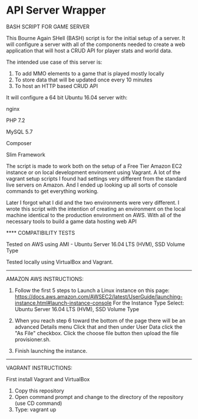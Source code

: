 # API Server Wrapper

BASH SCRIPT FOR GAME SERVER 

This Bourne Again SHell (BASH) script is for the initial setup of a server.
It will configure a server with all of the components needed to create a web
application that will host a CRUD API for player stats and world data.  

The intended use case of this server is:

1. To add MMO elements to a game that is played mostly locally
2. To store data that will be updated once every 10 minutes
3. To host an HTTP based CRUD API 

It will configure a 64 bit Ubuntu 16.04 server with:

nginx

PHP 7.2

MySQL 5.7

Composer

Slim Framework


The script is made to work both on the setup of a Free Tier Amazon EC2 instance or 
on local development enviroment using Vagrant.   A lot of the vagrant setup scripts
I found had settings very different from the standard live servers on Amazon.  And
I  ended up looking up all sorts of console commands to get everything working.  

Later I forgot what I did and the two environments were very different.  I wrote this
script with the intention of creating an environment on the local machine identical to the
production environment on AWS.  With all of the necessary tools to build a game data hosting
web API

**** COMPATIBILITY TESTS

Tested on AWS using AMI - Ubuntu Server 16.04 LTS (HVM), SSD Volume Type

Tested locally using VirtualBox and Vagrant.

-------------------------------------------------------------------------------------------

AMAZON AWS INSTRUCTIONS:

1. Follow the first 5 steps to Launch a Linux instance on this page: 
   https://docs.aws.amazon.com/AWSEC2/latest/UserGuide/launching-instance.html#launch-instance-console
   For the Instance Type Select:  Ubuntu Server 16.04 LTS (HVM), SSD Volume Type
   
2.  When you reach step 6 toward the bottom of the page there will be an advanced Details menu
    Click that and then under User Data click the "As File" checkbox.  Click the choose file button
    then upload the file provisioner.sh.
    
3.  Finish launching the instance.
   

---------------------------------------------------------------------------------------------

VAGRANT INSTRUCTIONS:

First install Vagrant and VirtualBox

1. Copy this repository
2. Open command prompt and change to the directory of the repository (use CD command) 
3. Type: vagrant up 


